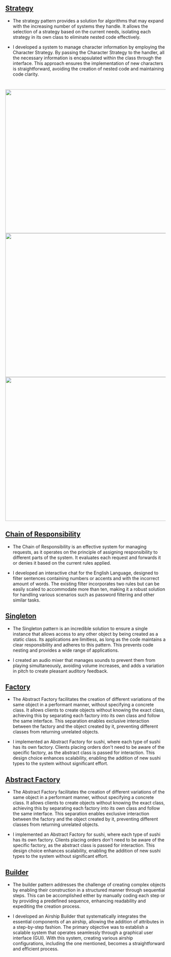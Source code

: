## [Strategy](https://refactoring.guru/pt-br/design-patterns/strategy)

- The strategy pattern provides a solution for algorithms that may expand with the increasing number of systems they handle. It allows the selection of a strategy based on the current needs, isolating each strategy in its own class to eliminate nested code effectively.

- I developed a system to manage character information by employing the Character Strategy. By passing the Character Strategy to the handler, all the necessary information is encapsulated within the class through the interface. This approach ensures the implementation of new characters is straightforward, avoiding the creation of nested code and maintaining code clarity.
#
<img src="https://github.com/Naandoo/DesignPatternsExamples/assets/97987565/484b2628-6f07-4960-a15a-39de47896f7f" width="700" height="450"/>
<img src="https://github.com/Naandoo/DesignPatternsExamples/assets/97987565/9d4573aa-1f03-4c36-a1f9-79aa7e2f1338" width="700" height="450"/>
<img src="https://github.com/Naandoo/DesignPatternsExamples/assets/97987565/7adafcea-a4d8-47e5-98b6-3a2064efbdc1" align="center" width="700" height="450"/> 

## [Chain of Responsibility](https://refactoring.guru/pt-br/design-patterns/chain-of-responsibility)

- The Chain of Responsibility is an effective system for managing requests, as it operates on the principle of assigning responsibility to different parts of the system. It evaluates each request and forwards it or denies it based on the current rules applied.

- I developed an interactive chat for the English Language, designed to filter sentences containing numbers or accents and with the incorrect amount of words. The existing filter incorporates two rules but can be easily scaled to accommodate more than ten, making it a robust solution for handling various scenarios such as password filtering and other similar tasks.

## [Singleton](https://refactoring.guru/pt-br/design-patterns/singleton)

- The Singleton pattern is an incredible solution to ensure a single instance that allows access to any other object by being created as a static class. Its applications are limitless, as long as the code maintains a clear responsibility and adheres to this pattern. This prevents code nesting and provides a wide range of applications.

- I created an audio mixer that manages sounds to prevent them from playing simultaneously, avoiding volume increases, and adds a variation in pitch to create pleasant auditory feedback.

## [Factory](https://refactoring.guru/pt-br/design-patterns/factory-method)

- The Abstract Factory facilitates the creation of different variations of the same object in a performant manner, without specifying a concrete class. It allows clients to create objects without knowing the exact class, achieving this by separating each factory into its own class and follow the same interface. This separation enables exclusive interaction between the factory and the object created by it, preventing different classes from returning unrelated objects.

- I implemented an Abstract Factory for sushi, where each type of sushi has its own factory. Clients placing orders don't need to be aware of the specific factory, as the abstract class is passed for interaction. This design choice enhances scalability, enabling the addition of new sushi types to the system without significant effort. 

## [Abstract Factory](https://refactoring.guru/pt-br/design-patterns/abstract-factory)

- The Abstract Factory facilitates the creation of different variations of the same object in a performant manner, without specifying a concrete class. It allows clients to create objects without knowing the exact class, achieving this by separating each factory into its own class and follow the same interface. This separation enables exclusive interaction between the factory and the object created by it, preventing different classes from returning unrelated objects.

- I implemented an Abstract Factory for sushi, where each type of sushi has its own factory. Clients placing orders don't need to be aware of the specific factory, as the abstract class is passed for interaction. This design choice enhances scalability, enabling the addition of new sushi types to the system without significant effort. 

## [Builder](https://refactoring.guru/pt-br/design-patterns/builder)

- The builder pattern addresses the challenge of creating complex objects by enabling their construction in a structured manner through sequential steps. This can be accomplished either by manually coding each step or by providing a predefined sequence, enhancing readability and expediting the creation process.

- I developed an Airship Builder that systematically integrates the essential components of an airship, allowing the addition of attributes in a step-by-step fashion. The primary objective was to establish a scalable system that operates seamlessly through a graphical user interface (GUI). With this system, creating various airship configurations, including the one mentioned, becomes a straightforward and efficient process.
 
